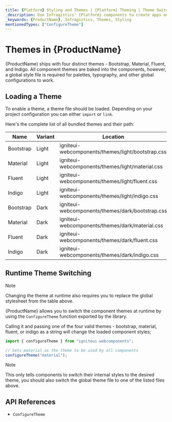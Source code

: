 ```yaml
---
title: {Platform} Styling and Themes | {Platform} Theming | Theme Switching | Infragistics
_description: Use Infragistics' {Platform} components to create apps and improve data visualization with the world’s fastest, virtualized, real-time {Platform} data grid and streaming financial and business and financial charts.
_keywords: {ProductName}, Infragistics, Themes, Styling
mentionedTypes: ["ConfigureTheme"]
---
```


# Themes in {ProductName}

{ProductName} ships with four distinct themes - Bootstrap, Material, Fluent, and Indigo. All component themes are baked into the components, however, a global style file is required for palettes, typography, and other global configurations to work.

## Loading a Theme

To enable a theme, a theme file should be loaded. Depending on your project configuration you can either `import` or `link`.

Here's the complete list of all bundled themes and their path:

| Name        | Variant | Location                                          |
| ----------- | ------- | ------------------------------------------------- |
| Bootstrap   | Light   | igniteui-webcomponents/themes/light/bootstrap.css |
| Material    | Light   | igniteui-webcomponents/themes/light/material.css  |
| Fluent      | Light   | igniteui-webcomponents/themes/light/fluent.css    |
| Indigo      | Light   | igniteui-webcomponents/themes/light/indigo.css    |
| Bootstrap   | Dark    | igniteui-webcomponents/themes/dark/bootstrap.css  |
| Material    | Dark    | igniteui-webcomponents/themes/dark/material.css   |
| Fluent      | Dark    | igniteui-webcomponents/themes/dark/fluent.css     |
| Indigo      | Dark    | igniteui-webcomponents/themes/dark/indigo.css     |


## Runtime Theme Switching

> [!NOTE]
Changing the theme at runtime also requires you to replace the global stylesheet from the table above.

{ProductName} allows you to switch the component themes at runtime by using the `ConfigureTheme` function exported by the library.

Calling it and passing one of the four valid themes - bootstrap, material, fluent, or indigo as a string will change the loaded component styles;

```ts
import { configureTheme } from "igniteui-webcomponents";

// Sets material as the theme to be used by all components
configureTheme("material");
```

> [!NOTE]
This only tells components to switch their internal styles to the desired theme, you should also switch the global theme file to one of the listed files above.

## API References

 - `ConfigureTheme`
